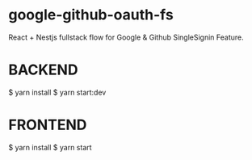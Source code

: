 # google-github-oauth-fs
React + Nestjs fullstack flow for Google &amp; Github SingleSignin Feature.

# BACKEND
$ yarn install
$ yarn start:dev

# FRONTEND
$ yarn install
$ yarn start
